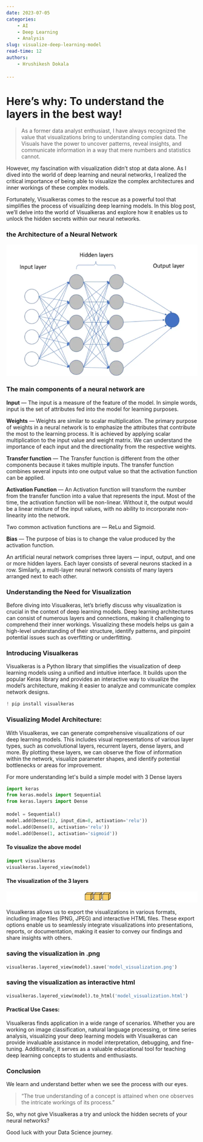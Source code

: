 ```yaml
---
date: 2023-07-05
categories:
    - AI
    - Deep Learning
    - Analysis
slug: visualize-deep-learning-model
read-time: 12
authors:
    - Hrushikesh Dokala

---
```

# Here’s why: To understand the layers in the best way!

>As a former data analyst enthusiast, I have always recognized the value that visualizations bring to understanding complex data. The Visuals have the power to uncover patterns, reveal insights, and communicate information in a way that mere numbers and statistics cannot.

However, my fascination with visualization didn’t stop at data alone. As I dived into the world of deep learning and neural networks, I realized the critical importance of being able to visualize the complex architectures and inner workings of these complex models.

Fortunately, Visualkeras comes to the rescue as a powerful tool that simplifies the process of visualizing deep learning models. In this blog post, we’ll delve into the world of Visualkeras and explore how it enables us to unlock the hidden secrets within our neural networks.

### the Architecture of a Neural Network 

![Architecture](../images/architecture.png)

### The main components of a neural network are

<b>Input</b> — The input is a measure of the feature of the model. In simple words, input is the set of attributes fed into the model for learning purposes.

<b>Weights</b> — Weights are similar to scalar multiplication. The primary purpose of weights in a neural network is to emphasize the attributes that contribute the most to the learning process. It is achieved by applying scalar multiplication to the input value and weight matrix. We can understand the importance of each input and the directionality from the respective weights.

<b>Transfer function</b> — The Transfer function is different from the other components because it takes multiple inputs. The transfer function combines several inputs into one output value so that the activation function can be applied.

<b>Activation Function</b> — An Activation function will transform the number from the transfer function into a value that represents the input. Most of the time, the activation function will be non-linear. Without it, the output would be a linear mixture of the input values, with no ability to incorporate non-linearity into the network. 

Two common activation functions are — ReLu and Sigmoid.

<b>Bias</b> — The purpose of bias is to change the value produced by the activation function.

An artificial neural network comprises three layers — input, output, and one or more hidden layers. Each layer consists of several neurons stacked in a row. Similarly, a multi-layer neural network consists of many layers arranged next to each other.

### Understanding the Need for Visualization

Before diving into Visualkeras, let’s briefly discuss why visualization is crucial in the context of deep learning models. Deep learning architectures can consist of numerous layers and connections, making it challenging to comprehend their inner workings. Visualizing these models helps us gain a high-level understanding of their structure, identify patterns, and pinpoint potential issues such as overfitting or underfitting.

### Introducing Visualkeras

Visualkeras is a Python library that simplifies the visualization of deep learning models using a unified and intuitive interface. It builds upon the popular Keras library and provides an interactive way to visualize the model’s architecture, making it easier to analyze and communicate complex network designs.

```py
! pip install visualkeras
```

### Visualizing Model Architecture:

With Visualkeras, we can generate comprehensive visualizations of our deep learning models. This includes visual representations of various layer types, such as convolutional layers, recurrent layers, dense layers, and more. By plotting these layers, we can observe the flow of information within the network, visualize parameter shapes, and identify potential bottlenecks or areas for improvement.

For more understanding let's build a simple model with 3 Dense layers

```py
import keras
from keras.models import Sequential
from keras.layers import Dense

model = Sequential()
model.add(Dense(12, input_dim=8, activation='relu'))
model.add(Dense(8, activation='relu'))
model.add(Dense(1, activation='sigmoid'))
```

#### To visualize the above model

```py
import visualkeras
visualkeras.layered_view(model)
```

#### The visualization of the 3 layers

![Visualize](../images/visualize.png)


Visualkeras allows us to export the visualizations in various formats, including image files (PNG, JPEG) and interactive HTML files. These export options enable us to seamlessly integrate visualizations into presentations, reports, or documentation, making it easier to convey our findings and share insights with others.

### saving the visualization in .png
```py
visualkeras.layered_view(model).save('model_visualization.png')
```

### saving the visualization as interactive html
```py
visualkeras.layered_view(model).to_html('model_visualization.html')
```
#### Practical Use Cases:

Visualkeras finds application in a wide range of scenarios. Whether you are working on image classification, natural language processing, or time series analysis, visualizing your deep learning models with Visualkeras can provide invaluable assistance in model interpretation, debugging, and fine-tuning. Additionally, it serves as a valuable educational tool for teaching deep learning concepts to students and enthusiasts.

### Conclusion

We learn and understand better when we see the process with our eyes.

>“The true understanding of a concept is attained when one observes the intricate workings of its process.”

So, why not give Visualkeras a try and unlock the hidden secrets of your neural networks?

Good luck with your Data Science journey.